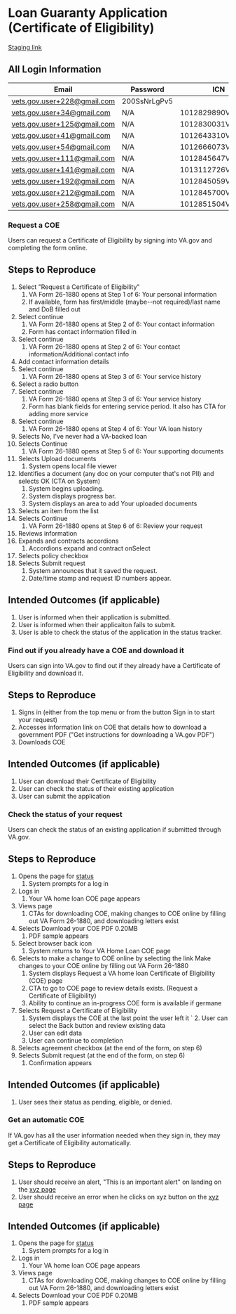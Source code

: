 # Loan Guaranty Application (Certificate of Eligibility)

[Staging link](https://staging.va.gov/housing-assistance/home-loans/request-coe-form-26-1880/introduction)

## All Login Information
| Email                         | Password | ICN | EDIPI | 
| ----------------------------- | ---------- | ---------- | ---------- |
| vets.gov.user+228@gmail.com   | 200SsNrLgPv5 |
| vets.gov.user+34@gmail.com   | N/A | 1012829890V001762 | 1005320840 |
| vets.gov.user+125@gmail.com   | N/A | 1012830031V654442 | 1005151291 |
| vets.gov.user+41@gmail.com   | N/A | 1012643310V921518 | 1019061961 |
| vets.gov.user+54@gmail.com   | N/A | 1012666073V986297 | 1293307390 |
| vets.gov.user+111@gmail.com   | N/A | 1012845647V175093 | 1322564410 |
| vets.gov.user+141@gmail.com   | N/A | 1013112726V768481 | 1015781374 |
| vets.gov.user+192@gmail.com   | N/A | 1012845059V795233 | 1014019258 |
| vets.gov.user+212@gmail.com   | N/A | 1012845700V116007 | 1100647822 |
| vets.gov.user+258@gmail.com   | N/A | 1012851504V621829 | 1023820672 |

### Request a COE
Users can request a Certificate of Eligibility by signing into VA.gov and completing the form online. 

## Steps to Reproduce
1. Select "Request a Certificate of Eligibility"
     1. VA Form 26-1880 opens at Step 1 of 6: Your personal information
     2. If available, form has first/middle (maybe--not required)/last name and DoB filled out
2. Select continue
     1. VA Form 26-1880 opens at Step 2 of 6: Your contact information
     2. Form has contact information filled in
4. Select continue
     1. VA Form 26-1880 opens at Step 2 of 6: Your contact information/Additional contact info
5. Add contact information details
6. Select continue
     1. VA Form 26-1880 opens at Step 3 of 6: Your service history
7. Select a radio button
8. Select continue
     1. VA Form 26-1880 opens at Step 3 of 6: Your service history
     2. Form has blank fields for entering service period. It also has CTA for adding more service
9. Select continue
     1. VA Form 26-1880 opens at Step 4 of 6: Your VA loan history
10. Selects No, I've never had a VA-backed loan	
11. Selects Continue	
     1. VA Form 26-1880 opens at Step 5 of 6: Your supporting documents
12. Selects Upload documents	
	1. System opens local file viewer
13. Identifies a document (any doc on your computer that's not PII) and selects OK (CTA on System)	
	1. System begins uploading. 
	2. System displays progress bar.
	3. System displays an area to add Your uploaded documents
14. Selects an item from the list	
15. Selects Continue	
	1. VA Form 26-1880 opens at Step 6 of 6: Review your request
16. Reviews information	
17. Expands and contracts accordions	
	1. Accordions expand and contract onSelect
18. Selects policy checkbox	
19. Selects Submit request	
	1. System announces that it saved the request.
	2. Date/time stamp and request ID numbers appear.

## Intended Outcomes (if applicable)
1. User is informed when their application is submitted. 
2. User is informed when their applicaiton fails to submit.
3. User is able to check the status of the application in the status tracker.

### Find out if you already have a COE and download it
Users can sign into VA.gov to find out if they already have a Certificate of Eligibility and download it.

## Steps to Reproduce
1. Signs in (either from the top menu or from the button Sign in to start your request)
2. Accesses information link on COE that details how to download a government PDF ("Get instructions for downloading a VA.gov PDF")
3. Downloads COE

## Intended Outcomes (if applicable)
1. User can download their Certificate of Eligibility
2. User can check the status of their existing application
3.  User can submit the application

### Check the status of your request
Users can check the status of an existing application if submitted through VA.gov.

## Steps to Reproduce
1. Opens the page for [status](https://staging.va.gov/housing-assistance/home-loans/check-coe-status/your-coe?postLogin=true)	
	1. System prompts for a log in
2. Logs in	
	1. Your VA home loan COE page appears
3. Views page 	
	1. CTAs for downloading COE, making changes to COE online by filling out VA Form 26-1880, and downloading letters exist
4. Selects Download your COE PDF 0.20MB	
	1. PDF sample appears 
5. Select browser back icon
	1. System returns to Your VA Home Loan COE page
6. Selects to make a change to COE online by selecting the link Make changes to your COE online by filling out VA Form 26-1880	
	1. System displays Request a VA home loan Certificate of Eligibility (COE) page
	2. CTA to go to COE page to review details exists. (Request a Certificate of Eligibility)
	3. Ability to continue an in-progress COE form is available if germane
7. Selects Request a Certificate of Eligibility	
	1. System displays the COE at the last point the user left it
`	2. User can select the Back button and review existing data
	3. User can edit data
	4. User can continue to completion 
8. Selects agreement checkbox (at the end of the form, on step 6)	
9. Selects Submit request (at the end of the form, on step 6)	
	1. Confirmation appears

## Intended Outcomes (if applicable)
1. User sees their status as pending, eligible, or denied. 

### Get an automatic COE
If VA.gov has all the user information needed when they sign in, they may get a Certificate of Eligibility automatically.

## Steps to Reproduce
1. User should receive an alert, "This is an important alert" on landing on the [xyz page]()
2. User should receive an error when he clicks on xyz button on the [xyz page]()

## Intended Outcomes (if applicable)
1. Opens the page for [status](https://staging.va.gov/housing-assistance/home-loans/check-coe-status/your-coe?postLogin=true)	
	1. System prompts for a log in
2. Logs in	
	1. Your VA home loan COE page appears
3. Views page 	
	1. CTAs for downloading COE, making changes to COE online by filling out VA Form 26-1880, and downloading letters exist
4. Selects Download your COE PDF 0.20MB	
	1. PDF sample appears 

